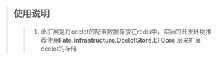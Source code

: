 ﻿>## 使用说明
>> 1. 此扩展是将ocelot的配置数据存放在redis中，实际的开发环境推荐使用<b>Fate.Infrastructure.OcelotStore.EFCore</b> 层来扩展ocelot的存储
